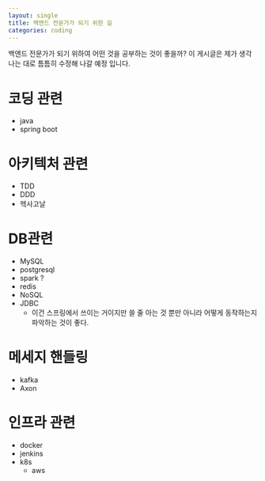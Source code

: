 ```yaml
---
layout: single
title: 백엔드 전문가가 되기 위한 길
categories: coding
---
```


백엔드 전문가가 되기 위하여 어떤 것을 공부하는 것이 좋을까?
이 게시글은 제가 생각나는 대로 틈틈히 수정해 나갈 예정 입니다.

# 코딩 관련
- java
- spring boot

# 아키텍처 관련
- TDD
- DDD
- 헥사고날

# DB관련
- MySQL
- postgresql
- spark ?
- redis
- NoSQL
- JDBC
    - 이건 스프링에서 쓰이는 거이지만 쓸 줄 아는 것 뿐만 아니라 어떻게 동작하는지 파악하는 것이 좋다. 

# 메세지 핸들링
- kafka
- Axon

# 인프라 관련
- docker
- jenkins
- k8s
  - aws   
